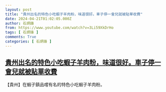 ```yaml
---
layout: post
title: "貴州出名的特色小吃蝦子羊肉粉，味道很好。車子停一會兒就被貼單收費"
date: 2024-04-21T01:02:05.000Z
author: 石炳鋒
from: https://www.youtube.com/watch?v=3Li59XkDrHo
tags: [ 石炳锋 ]
comments: True
categories: [ 石炳锋 ]
---
```

<!--1713661325000-->
[貴州出名的特色小吃蝦子羊肉粉，味道很好。車子停一會兒就被貼單收費](https://www.youtube.com/watch?v=3Li59XkDrHo)
------

<div>
【貴州】在蝦子鎮品嚐有名的特色小吃蝦子羊肉粉。
</div>
